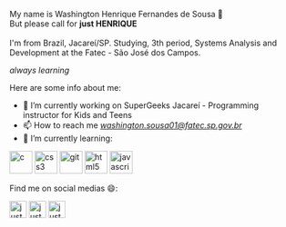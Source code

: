 

My name is Washington Henrique Fernandes de Sousa 👋 <br>
But please call for **just HENRIQUE** <br> <br>
I'm from Brazil, Jacareí/SP.
Studying, 3th period, Systems Analysis and Development at the Fatec - São José dos Campos. <br>

*always learning*

<!--
**justhenrique/justhenrique** is a ✨ _special_ ✨ repository because its `README.md` (this file) appears on your GitHub profile.
-->
Here are some info about me: 

- 🔭 I’m currently working on SuperGeeks Jacareí - Programming instructor for Kids and Teens
- 📫 How to reach me *washington.sousa01@fatec.sp.gov.br*
- 🌱 I’m currently learning: 
 <p align="left"><img src="https://devicons.github.io/devicon/devicon.git/icons/c/c-original.svg" alt="c" width="40" height="40"/> <img src="https://devicons.github.io/devicon/devicon.git/icons/css3/css3-original-wordmark.svg" alt="css3" width="40" height="40"/> <img src="https://www.vectorlogo.zone/logos/git-scm/git-scm-icon.svg" alt="git" width="40" height="40"/> <img src="https://devicons.github.io/devicon/devicon.git/icons/html5/html5-original-wordmark.svg" alt="html5" width="40" height="40"/> <img src="https://devicons.github.io/devicon/devicon.git/icons/javascript/javascript-original.svg" alt="javascript" width="40" height="40"/></p><p align="center">

Find me on social medias 😄: <br> 

<a href="https://linkedin.com/in/justehenrique" target="blank"><img align="center" src="https://cdn.jsdelivr.net/npm/simple-icons@3.0.1/icons/linkedin.svg" alt="justhenrique" height="30" width="30" /></a>
<a href="https://fb.com/justhenrique" target="blank"><img align="center" src="https://cdn.jsdelivr.net/npm/simple-icons@3.0.1/icons/facebook.svg" alt="justhenrique" height="30" width="30" /></a>
<a href="https://instagram.com/justhenrique" target="blank"><img align="center" src="https://cdn.jsdelivr.net/npm/simple-icons@3.0.1/icons/instagram.svg" alt="justhenrique" height="30" width="30" /></a>
</p>

<!-- 👯 I’m looking to collaborate on ...
- 🤔 I’m looking for help with ...
- 💬 Ask me about ...
- 📫 How to reach me: ...
- 😄 Pronouns: ...
- ⚡ Fun fact: ...
-->

